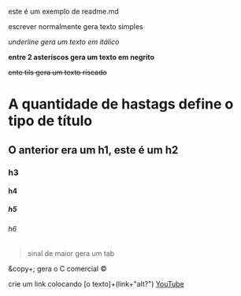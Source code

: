 este é um exemplo de readme.md

escrever normalmente gera texto simples

_underline gera um texto em itálico_

**entre 2 asteríscos gera um texto em negrito**

~~ente tils gera um texto riscado~~

# A quantidade de hastags define o tipo de título
## O anterior era um h1, este é um h2
### h3
#### h4
##### h5
###### h6

>sinal de maior gera um tab

&copy+; gera o C comercial &copy;

crie um link colocando [o texto]+(link+"alt?")
[YouTube](https://www.youtube.com"Youtube")


